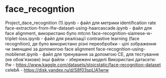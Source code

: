 # face_recogntion
Project_dace_recognition (1).ipynb - файл для метрики identification rate
face-extraction-from-lfw-dataset-using-haarcascade.ipynb - файл для face alignment, використано було mtcnn
face-recognition-siamese-w-triplet-loss.ipynb - файл для реалізації contrastive learning (face recognition), де було використано різні переобробки - цілі зображення чи зменщені за допомогою face alignment
face-recognition-using-mobilenet.ipynb - файл для тренування за допомгою CE, для тестування (не обов'язкове)
інші файли - збережені моделі
Використані датасети:
lfw - https://www.kaggle.com/datasets/stoicstatic/face-recognition-dataset
celebA - https://disk.yandex.ru/d/S8f03spLIA1wrw
